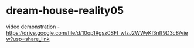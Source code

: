 # dream-house-reality05
video demonstration - https://drive.google.com/file/d/10op1Rgsz0SFI_wIzJ2WWyKI3nff9D3c8/view?usp=share_link
